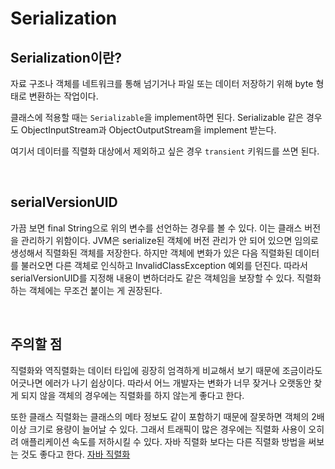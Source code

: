 # Serialization
## Serialization이란?
자료 구조나 객체를 네트워크를 통해 넘기거나 파일 또는 데이터 저장하기 위해 byte 형태로 변환하는 작업이다.

클래스에 적용할 때는 `Serializable`을 implement하면 된다.
Serializable 같은 경우도 ObjectInputStream과 ObjectOutputStream을 implement 받는다.

여기서 데이터를 직렬화 대상에서 제외하고 싶은 경우 `transient` 키워드를 쓰면 된다.

<br>

## serialVersionUID
가끔 보면 final String으로 위의 변수를 선언하는 경우를 볼 수 있다.
이는 클래스 버전을 관리하기 위함이다.
JVM은 serialize된 객체에 버전 관리가 안 되어 있으면 임의로 생성해서 직렬화된 객체를 저장한다.
하지만 객체에 변화가 있은 다음 직렬화된 데이터를 불러오면 다른 객체로 인식하고 InvalidClassException 예외를 던진다.
따라서 serialVersionUID를 지정해 내용이 변하더라도 같은 객체임을 보장할 수 있다.
직렬화하는 객체에는 무조건 붙이는 게 권장된다.

<br>

## 주의할 점
직렬화와 역직렬화는 데이터 타입에 굉장히 엄격하게 비교해서 보기 때문에 조금이라도 어긋나면 에러가 나기 쉽상이다.
따라서 어느 개발자는 변화가 너무 잦거나 오랫동안 찾게 되지 않을 객체의 경우에는 직렬화를 하지 않는게 좋다고 한다.

또한 클래스 직렬화는 클래스의 메타 정보도 같이 포함하기 때문에 잘못하면 객체의 2배 이상 크기로 용량이 늘어날 수 있다.
그래서 트래픽이 많은 경우에는 직렬화 사용이 오히려 애플리케이션 속도를 저하시킬 수 있다.
자바 직렬화 보다는 다른 직렬화 방법을 써보는 것도 좋다고 한다.
[자바 직렬화](https://woowabros.github.io/experience/2017/10/17/java-serialize2.html)
